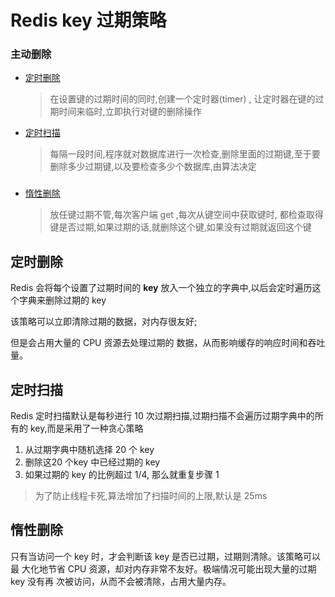 # Redis key 过期策略

### 主动删除

- [定时删除](#定时删除)

  > 在设置键的过期时间的同时,创建一个定时器(timer) , 让定时器在键的过期时间来临时,立即执行对键的删除操作

- [定时扫描](#定时扫描)

  > 每隔一段时间,程序就对数据库进行一次检查,删除里面的过期键,至于要删除多少过期键,以及要检查多少个数据库,由算法决定

###                                                                                                                                                                                                                                                                                                                                                                                                                                                                                                                                       

- [惰性删除](#惰性删除)

  > 放任键过期不管,每次客户端 get ,每次从键空间中获取键时, 都检查取得键是否过期,如果过期的话,就删除这个键,如果没有过期就返回这个键


## 定时删除

Redis 会将每个设置了过期时间的 **key** 放入一个独立的字典中,以后会定时遍历这个字典来删除过期的 key

该策略可以立即清除过期的数据，对内存很友好;

但是会占用大量的 CPU 资源去处理过期的 数据，从而影响缓存的响应时间和吞吐量。

## 定时扫描

Redis 定时扫描默认是每秒进行 10 次过期扫描,过期扫描不会遍历过期字典中的所有的 key,而是采用了一种贪心策略

1. 从过期字典中随机选择 20 个 key
2. 删除这20 个key 中已经过期的 key
3. 如果过期的 key 的比例超过 1/4, 那么就重复步骤 1

> 为了防止线程卡死,算法增加了扫描时间的上限,默认是 25ms

## 惰性删除

只有当访问一个 key 时，才会判断该 key 是否已过期，过期则清除。该策略可以最 大化地节省 CPU 资源，却对内存非常不友好。极端情况可能出现大量的过期 key 没有再 次被访问，从而不会被清除，占用大量内存。